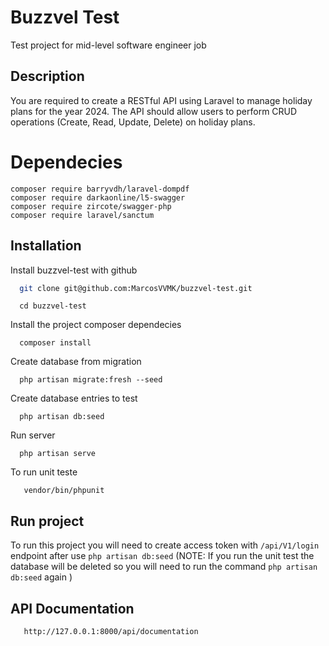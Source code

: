 
# Buzzvel Test

Test project for mid-level software engineer job

## Description
You are required to create a RESTful API using Laravel to manage holiday plans for
the year 2024.
The API should allow users to perform CRUD operations (Create, Read, Update,
Delete) on holiday plans.

# Dependecies
    composer require barryvdh/laravel-dompdf
    composer require darkaonline/l5-swagger
    composer require zircote/swagger-php
    composer require laravel/sanctum


## Installation

Install buzzvel-test with github

```bash
  git clone git@github.com:MarcosVVMK/buzzvel-test.git
```
```
  cd buzzvel-test
```
Install the project composer dependecies
```
  composer install
```

Create database from migration

```
  php artisan migrate:fresh --seed
```
Create database entries to test

```
  php artisan db:seed 
```
Run server

```
  php artisan serve
```

  To run unit teste
```
   vendor/bin/phpunit
```

## Run project

To run this project you will need to create access token with `/api/V1/login` endpoint after use ``php artisan db:seed`` (NOTE: If you run the unit test the database will be deleted so you will need to run the command ``php artisan db:seed`` again )


## API Documentation
```
   http://127.0.0.1:8000/api/documentation
```
